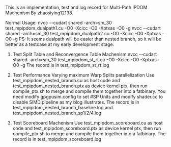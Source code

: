 This is an implementation, test and log record for Multi-Path IPDOM Machenism By zhaosiying12138.

Normal Usage:
nvcc --cudart shared -arch=sm_30 test_mpipdom_dualpath1.cu -O0 -Xcicc -O0 -Xptxas -O0 -g
nvcc --cudart shared -arch=sm_30 test_mpipdom_dualpath2.cu -O0 -Xcicc -O0 -Xptxas -O0 -g
PS: It seems dualpath will be easier than nested branch, so it will be better as a testcase
at my early development stage.

1. Test Split Table and Reconvergence Table Machenism
nvcc --cudart shared -arch=sm_30 test_mpipdom_st_rt.cu -O0 -Xcicc -O0 -Xptxas -O0 -g
The record is in test_mpipdom_st_rt.log

2. Test Performance Varying maximum Warp Splits parallelization
Use test_mpipdom_nested_branch.cu as host code and test_mpipdom_nested_branch.ptx as device kernel ptx,
then run compile_ptx.sh to merge and compile them together into a fatbinary.
You need modify gpgpusim.config to set #SP Units and modify shader.cc to disable SIMD pipeline
as my blog illustrates.
The record is in test_mpipdom_nested_branch_baseline.log and test_mpipdom_nested_branch_sp1/2/4.log

3. Test Scoreboard Machenism
Use test_mpipdom_scoreboard.cu as host code and test_mpipdom_scoreboard.ptx as device kernel ptx,
then run compile_ptx.sh to merge and compile them together into a fatbinary.
The record is in test_mpipdom_scoreboard.log
